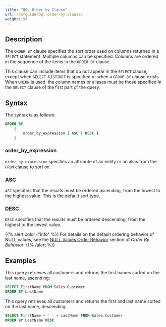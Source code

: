 ```yaml
---
title: "OQL Order by Clause"
url: /refguide/oql-order-by-clause/
weight: 50
---
```


## Description

The `ORDER BY` clause specifies the sort order used on columns returned in a `SELECT` statement. Multiple columns can be specified. Columns are ordered in the sequence of the items in the `ORDER BY` clause.

This clause can include items that do not appear in the `SELECT` clause, except when `SELECT DISTINCT` is specified or when a `GROUP BY` clause exists. When `UNION` is used, the column names or aliases must be those specified in the `SELECT` clause of the first part of the query.

## Syntax

The syntax is as follows:

```sql {linenos=false}
ORDER BY
	{
		order_by_expression [ ASC | DESC ]
	}
```

### order_by_expression

`order_by_expression` specifies an attribute of an entity or an alias from the `FROM` clause to sort on.

### ASC

`ASC` specifies that the results must be ordered ascending, from the lowest to the highest value. This is the default sort type.

### DESC

`DESC` specifies that the results must be ordered descending, from the highest to the lowest value.

{{% alert color="info" %}}
For details on the default ordering behavior of NULL values, see the [NULL Values Order Behavior](/refguide/ordering-behavior/#null-ordering-behavior) section of *Order By Behavior*.
{{% /alert %}}

## Examples

This query retrieves all customers and returns the first names sorted on the last name, ascending:

```sql {linenos=false}
SELECT FirstName FROM Sales.Customer
ORDER BY LastName
```

This query retrieves all customers and returns the first and last name sorted on the last name, descending:

```sql {linenos=false}
SELECT FirstName + ' ' + LastName FROM Sales.Customer
ORDER BY LastName DESC
```
